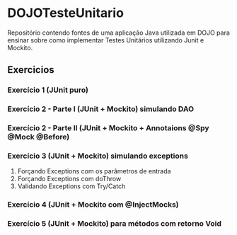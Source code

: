 # DOJOTesteUnitario
Repositório contendo fontes de uma aplicação Java utilizada em DOJO para ensinar sobre como implementar Testes Unitários utilizando Junit e Mockito.

## Exercicios

### Exercício 1 (JUnit puro)
### Exercício 2 - Parte I (JUnit + Mockito) simulando DAO
### Exercício 2 - Parte II (JUnit + Mockito + Annotaions @Spy @Mock @Before)
### Exercício 3 (JUnit + Mockito) simulando exceptions 
1. Forçando Exceptions com os parâmetros de entrada
2. Forçando Exceptions com doThrow
3. Validando Exceptions com Try/Catch
### Exercício 4 (JUnit + Mockito com @InjectMocks)
### Exercício 5 (JUnit + Mockito) para métodos com retorno Void 



